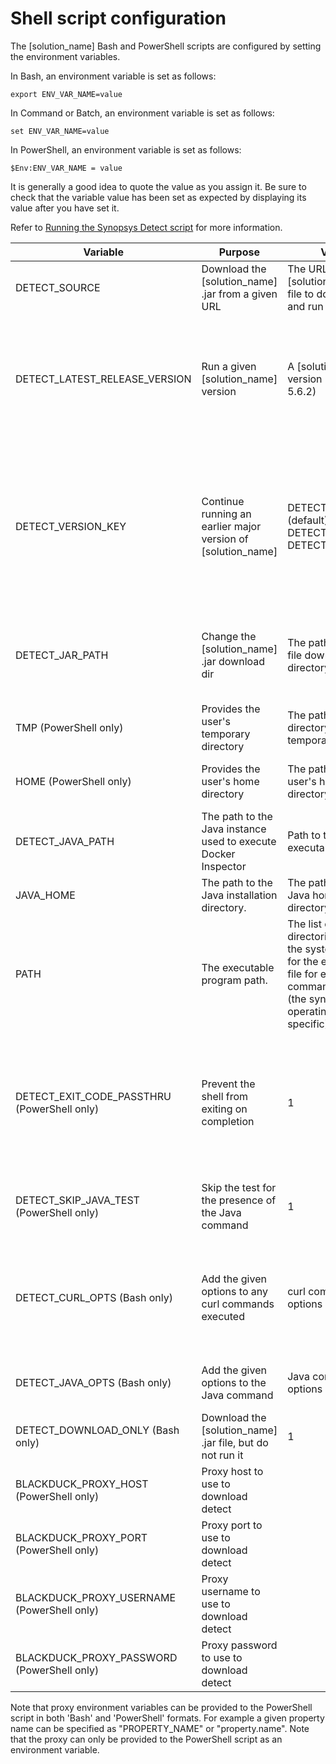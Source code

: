 # Shell script configuration

The [solution_name] Bash and PowerShell scripts are configured by setting the environment variables.

In Bash, an environment variable is set as follows:

    export ENV_VAR_NAME=value

In Command or Batch, an environment variable is set as follows:

    set ENV_VAR_NAME=value

In PowerShell, an environment variable is set as follows:

    $Env:ENV_VAR_NAME = value

It is generally a good idea to quote the value as you assign it.
Be sure to check that the variable value has been set as expected by displaying its value after you have set it.

Refer to [Running the Synopsys Detect script](../runningdetect/basics/runningscript.md) for more information.

| Variable             | Purpose                                             | Value           | Notes                                      |
| -------------------- | --------------------------------------------------- | --------------- | ------------------------------------------ |
| DETECT_SOURCE        | Download the [solution_name] .jar from a given URL |  The URL of the [solution_name] .jar file to download and run |                                            |
| DETECT_LATEST_RELEASE_VERSION | Run a given [solution_name] version |  A [solution_name] version (example: 5.6.2) | If you would like to run a [solution_name] version other than the latest, set DETECT_LATEST_RELEASE_VERSION to the [solution_name] version you would like to run (for example: 5.6.2). DETECT_SOURCE has precedence over DETECT_LATEST_RELEASE_VERSION. You can see the available [solution_name] versions in the binary repository specified in [download locations](../downloadingandinstalling/downloadlocations.md). |
| DETECT_VERSION_KEY | Continue running an earlier major version of [solution_name] | DETECT_LATEST (default), DETECT_LATEST_5, DETECT_LATEST_4 | If neither DETECT_SOURCE nor DETECT_LATEST_RELEASE_VERSION is specified, the script will use the version key to query Artifactory for the correct version to download. By default it will look for DETECT_LATEST, however the [solution_name] artifactory also includes keys for some of the major versions of [solution_name] such as DETECT_LATEST_4. You can view the available values for DETECT_VERSION_KEY in [solution_name] project in the binary repository specified in [download locations](../downloadingandinstalling/downloadlocations.md). |
| DETECT_JAR_PATH | Change the [solution_name] .jar download dir | The path to the .jar file download directory | If DETECT_JAR_PATH is provided, the script will use this location when downloading and running detect. The location of the jar will be DETECT_JAR_PATH/[source_project_name]-{version}.jar. The Bash script will default to '{user home directory}/synopsys-detect/download' if no option is specified. |
| TMP (PowerShell only) | Provides the user's temporary directory | The path to a directory for temporary files | If DETECT_JAR_PATH is not provided, the script will use the environment 'TMP' variable as the folder for the [solution_name] .jar path. |
| HOME (PowerShell only) | Provides the user's home directory | The path to the user's home directory | If DETECT_JAR_PATH is not provided and no 'TMP' variable can be found, the '$HOME/tmp' folder will be used for the [solution_name] jar path. |
| DETECT_JAVA_PATH | The path to the Java instance used to execute Docker Inspector | Path to the Java executable file. | To set the Java instance used by [solution_name], invoke Detect using a specific Java executible or set JAVA_HOME. |
| JAVA_HOME | The path to the Java installation directory. | The path to the Java home directory. | If DETECT_JAVA_PATH is not set, and JAVA_HOME is set, the script will execute $JAVA_HOME/bin/java. |
| PATH | The executable program path. | The list of directories in which the system looks for the executable file for each command executed (the syntax is operating system-specific). | If neither  DETECT_JAVA_PATH nor JAVA_HOME are set, the script assumes the directory containing the Java executable file is on the path. |
| DETECT_EXIT_CODE_PASSTHRU (PowerShell only) | Prevent the shell from exiting on completion | 1 | Setting this variable to '1' will cause the script to simply return the exit code but not exit. By default, the [solution_name] PowerShell script will exit with the exit code of [solution_name]. This is desirable because many CI's such as Team Foundation Server(TFS), will look at the scripts exit code to decide build status. It may be undesirable to exit the script in some situations such as when debugging in a terminal. |
| DETECT_SKIP_JAVA_TEST (PowerShell only) | Skip the test for the presence of the Java command |  1 | Setting this variable to '1' causes the script not to ensure that Java is on the path. By default the script will attempt to execute "java -version" to ensure that Java is available and executable. |
| DETECT_CURL_OPTS (Bash only) | Add the given options to any curl commands executed | curl command options (a string) | Use this variable to add options to the curl command used to download files such as the [solution_name] .jar file. For example, you can use this variable to set proxy settings for curl. The PowerShell script does not support this as it does not use curl. To supply proxy information to the PowerShell you can simply set the [solution_name] proxy settings as environment variables. |
| DETECT_JAVA_OPTS (Bash only) | Add the given options to the Java command | Java command options (a string) | Use this variable to add options to the Java command used to execute [solution_name]. The PowerShell script does not currently support this setting. |
| DETECT_DOWNLOAD_ONLY (Bash only) | Download the [solution_name] .jar file, but do not run it | 1 | Set this variable to 1 to download, but not run, the [solution_name] .jar file. The PowerShell script does not currently support this setting. |
| BLACKDUCK_PROXY_HOST (PowerShell only) | Proxy host to use to download detect | | When set, the PowerShell script will use the configured proxy information to download detect. Supports both environment variable styles (see below). |
| BLACKDUCK_PROXY_PORT (PowerShell only) | Proxy port to use to download detect | | When set, the PowerShell script will use the configured proxy information to download detect. Supports both environment variable styles (see below). |
| BLACKDUCK_PROXY_USERNAME (PowerShell only) | Proxy username to use to download detect | | When set, the PowerShell script will use the configured proxy information to download detect. Supports both environment variable styles (see below). |
| BLACKDUCK_PROXY_PASSWORD (PowerShell only) | Proxy password to use to download detect | | When set, the PowerShell script will use the configured proxy information to download detect. Supports both environment variable styles (see below). |

Note that proxy environment variables can be provided to the PowerShell script in both 'Bash' and 'PowerShell' formats. For example a given property name can be specified as "PROPERTY_NAME" or "property.name".
Note that the proxy can only be provided to the PowerShell script as an environment variable.
